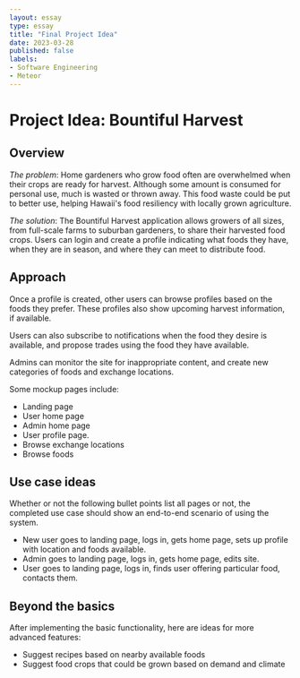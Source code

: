 ```yaml
---
layout: essay
type: essay
title: "Final Project Idea"
date: 2023-03-28
published: false
labels:
- Software Engineering
- Meteor
---
```

# Project Idea: Bountiful Harvest

## Overview
*The problem*: Home gardeners who grow food often are overwhelmed when their crops are ready for harvest. Although some amount is consumed for personal use, much is wasted or thrown away. This food waste could be put to better use, helping Hawaii's food resiliency with locally grown agriculture.

*The solution*: The Bountiful Harvest application allows growers of all sizes, from full-scale farms to suburban gardeners, to share their harvested food crops. Users can login and create a profile indicating what foods they have, when they are in season, and where they can meet to distribute food. 

## Approach
Once a profile is created, other users can browse profiles based on the foods they prefer. These profiles also show upcoming harvest information, if available.

Users can also subscribe to notifications when the food they desire is available, and propose trades using the food they have available.

Admins can monitor the site for inappropriate content, and create new categories of foods and exchange locations.

Some mockup pages include:

- Landing page
- User home page
- Admin home page
- User profile page.
- Browse exchange locations
- Browse foods

## Use case ideas
Whether or not the following bullet points list all pages or not, the completed use case should show an end-to-end scenario of using the system.

- New user goes to landing page, logs in, gets home page, sets up profile with location and foods available.
- Admin goes to landing page, logs in, gets home page, edits site.
- User goes to landing page, logs in, finds user offering particular food, contacts them.

## Beyond the basics
After implementing the basic functionality, here are ideas for more advanced features:

- Suggest recipes based on nearby available foods
- Suggest food crops that could be grown based on demand and climate
